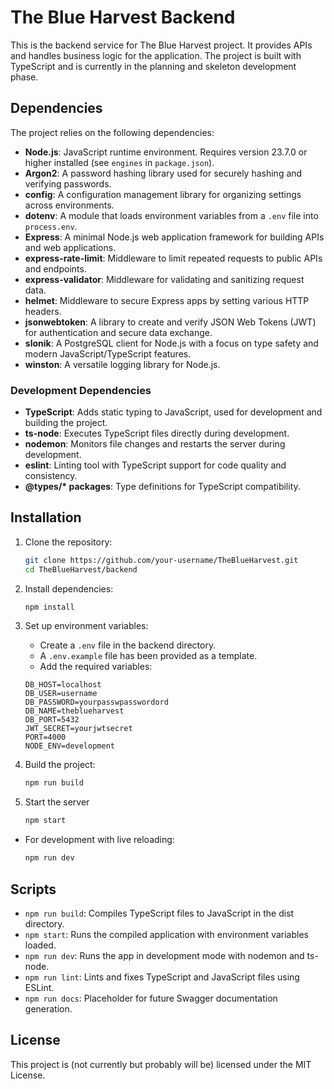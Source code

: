 # The Blue Harvest Backend

This is the backend service for The Blue Harvest project. It provides APIs and handles business logic for the application. The project is built with TypeScript and is currently in the planning and skeleton development phase.

## Dependencies

The project relies on the following dependencies:

- **Node.js**: JavaScript runtime environment. Requires version 23.7.0 or higher installed (see `engines` in `package.json`).
- **Argon2**: A password hashing library used for securely hashing and verifying passwords.
- **config**: A configuration management library for organizing settings across environments.
- **dotenv**: A module that loads environment variables from a `.env` file into `process.env`.
- **Express**: A minimal Node.js web application framework for building APIs and web applications.
- **express-rate-limit**: Middleware to limit repeated requests to public APIs and endpoints.
- **express-validator**: Middleware for validating and sanitizing request data.
- **helmet**: Middleware to secure Express apps by setting various HTTP headers.
- **jsonwebtoken**: A library to create and verify JSON Web Tokens (JWT) for authentication and secure data exchange.
- **slonik**: A PostgreSQL client for Node.js with a focus on type safety and modern JavaScript/TypeScript features.
- **winston**: A versatile logging library for Node.js.

### Development Dependencies

- **TypeScript**: Adds static typing to JavaScript, used for development and building the project.
- **ts-node**: Executes TypeScript files directly during development.
- **nodemon**: Monitors file changes and restarts the server during development.
- **eslint**: Linting tool with TypeScript support for code quality and consistency.
- **@types/\* packages**: Type definitions for TypeScript compatibility.

## Installation

1. Clone the repository:

   ```bash
   git clone https://github.com/your-username/TheBlueHarvest.git
   cd TheBlueHarvest/backend
   ```

2. Install dependencies:

   ```bash
   npm install
   ```

3. Set up environment variables:

   - Create a `.env` file in the backend directory.
   - A `.env.example` file has been provided as a template.
   - Add the required variables:

   ```text
   DB_HOST=localhost
   DB_USER=username
   DB_PASSWORD=yourpasswpasswordord
   DB_NAME=theblueharvest
   DB_PORT=5432
   JWT_SECRET=yourjwtsecret
   PORT=4000
   NODE_ENV=development
   ```

4. Build the project:

   ```bash
   npm run build
   ```

5. Start the server

   ```bash
   npm start
   ```

- For development with live reloading:

  ```bash
  npm run dev
  ```

## Scripts

- `npm run build`: Compiles TypeScript files to JavaScript in the dist directory.
- `npm start`: Runs the compiled application with environment variables loaded.
- `npm run dev`: Runs the app in development mode with nodemon and ts-node.
- `npm run lint`: Lints and fixes TypeScript and JavaScript files using ESLint.
- `npm run docs`: Placeholder for future Swagger documentation generation.

## License

This project is (not currently but probably will be) licensed under the MIT License.

